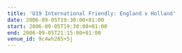 ```yaml
---
title: 'U19 International Friendly: England v Holland'
date: 2006-09-05T19:30:00+01:00
start: 2006-09-05T19:30:00+01:00
end: 2006-09-05T21:15:00+01:00
venue_id: 9c4wh285+5j
---
```

